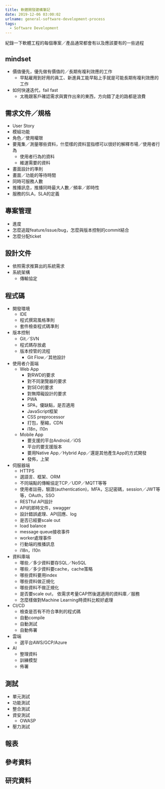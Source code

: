 ```yaml
---
title: 軟體開發建構筆記
date: 2019-12-06 03:00:02
urlname: general-software-development-process
tags:
  - Software Development
---
```


紀錄一下軟體工程的每個專案／產品通常都會有以及應該要有的一些過程

<!-- more -->

## mindset

* 價值優先，優先做有價值的／長期有複利效應的工作
  * 早點雇用到好用的員工、新進員工能早點上手就是可能長期有複利效應的工作
* 如何快速迭代，fail fast
  * 太晚跟客戶確認需求與實作出來的東西，方向錯了走的路都是浪費

## 需求文件／規格

* User Story
* 模組功能
* 角色／使用權限
* 要蒐集／測量哪些資料，什麼樣的資料當指標可以很好的解釋市場／使用者行為
  * 使用者行為的資料
  * 維運需要的資料
* 畫面設計的準則
* 畫面／功能的等待時間
* 同時可服務人數
* 推播訊息，推播同時最大人數／頻率／即時性
* 服務的SLA，SLA的定義

## 專案管理

* 進度
* 怎麼追蹤feature/issue/bug，怎麼與版本控制的commit結合
* 怎麼分配ticket

## 設計文件

* 依照需求推算出的系統需求
* 系統架構
  * 傳輸協定

## 程式碼

* 開發環境
  * IDE
  * 程式撰寫風格準則
  * 套件檢查程式碼準則
* 版本控制
  * Git／SVN
  * 程式碼存放處
  * 版本控管的流程
    * Git Flow／其他設計
* 使用者介面端
  * Web App
    * 對RWD的要求
    * 對不同瀏覽器的要求
    * 對SEO的要求
    * 對無障礙設計的要求
    * PWA
    * SPA，優缺點，是否適用
    * JavaScript框架
    * CSS preprocessor
    * 打包，壓縮，CDN
    * i18n，l10n
  * Mobile App
    * 要支援的平台Android／iOS
    * 平台的要支援版本
    * 要用Native App／Hybrid App／還是其他產生App的方式開發
    * 發佈，上架
* 伺服器端
  * HTTPS
  * 選語言、框架、ORM
  * 不同端點的傳輸協定TCP／UDP／MQTT等等
  * 使用者註冊，驗證(authentication)，MFA，忘記密碼，session／JWT等等，OAuth，SSO
  * RESTful API設計
  * API的即時文件，swagger
  * 設計錯誤處理、API回應、log
  * 是否已經要scale out
  * load balance
  * message queue接收事件
  * worker處理事件
  * 行動端的推播訊息
  * i18n，l10n
* 資料庫端
  * 哪些／多少資料要存SQL／NoSQL
  * 哪些／多少資料要cache，cache策略
  * 哪些資料要用index
  * 哪些資料做正規化
  * 哪些資料不做正規化
  * 是否要scale out， 依需求考量CAP然後選適用的資料庫／服務
  * 怎麼樣做對Machine Learning時資料比較好處理
* CI/CD
  * 檢查是否有不符合準則的程式碼
  * 自動compile
  * 自動測試
  * 自動佈署
* 雲端
  * 選平台AWS/GCP/Azure
* AI
  * 整理資料
  * 訓練模型
  * 佈署

## 測試

* 單元測試
* 功能測試
* 整合測試
* 資安測試
  * OWASP
* 壓力測試

## 報表

## 參考資料

## 研究資料
